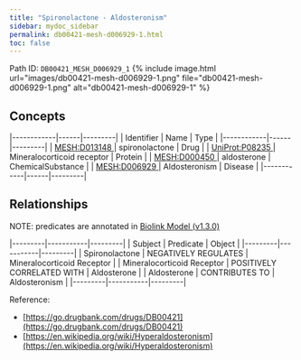 ```yaml
---
title: "Spironolactone - Aldosteronism"
sidebar: mydoc_sidebar
permalink: db00421-mesh-d006929-1.html
toc: false 
---
```



Path ID: `DB00421_MESH_D006929_1`
{% include image.html url="images/db00421-mesh-d006929-1.png" file="db00421-mesh-d006929-1.png" alt="db00421-mesh-d006929-1" %}

## Concepts

|------------|------|---------|
| Identifier | Name | Type    |
|------------|------|---------|
| <a href="https://identifiers.org/MESH:D013148">MESH:D013148 </a> | spironolactone | Drug |
| <a href="https://identifiers.org/UniProt:P08235">UniProt:P08235 </a> | Mineralocorticoid receptor | Protein |
| <a href="https://identifiers.org/MESH:D000450">MESH:D000450 </a> | aldosterone | ChemicalSubstance |
| <a href="https://identifiers.org/MESH:D006929">MESH:D006929 </a> | Aldosteronism | Disease |
|------------|------|---------|

## Relationships


NOTE: predicates are annotated in <a href="https://github.com/biolink/biolink-model/releases/tag/v1.3.0">Biolink Model (v1.3.0)</a>

|---------|-----------|---------|
| Subject | Predicate | Object  |
|---------|-----------|---------|
| Spironolactone | NEGATIVELY REGULATES | Mineralocorticoid Receptor |
| Mineralocorticoid Receptor | POSITIVELY CORRELATED WITH | Aldosterone |
| Aldosterone | CONTRIBUTES TO | Aldosteronism |
|---------|-----------|---------|

Reference: 
  - [https://go.drugbank.com/drugs/DB00421](https://go.drugbank.com/drugs/DB00421)
  - [https://en.wikipedia.org/wiki/Hyperaldosteronism](https://en.wikipedia.org/wiki/Hyperaldosteronism)
